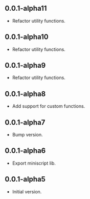 ## 0.0.1-alpha11

- Refactor utility functions.

## 0.0.1-alpha10

- Refactor utility functions.

## 0.0.1-alpha9

- Refactor utility functions.

## 0.0.1-alpha8

- Add support for custom functions.

## 0.0.1-alpha7

- Bump version.

## 0.0.1-alpha6

- Export miniscript lib.

## 0.0.1-alpha5

- Initial version.
